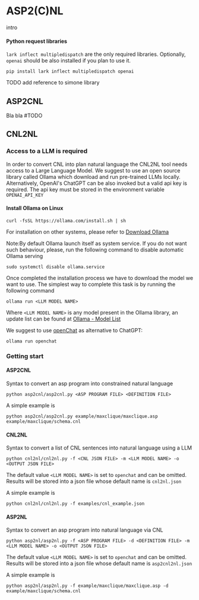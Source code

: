 # ASP2(C)NL 

intro

#### Python request libraries

`lark inflect multipledispatch` are the only required libraries. Optionally, `openai` should be also installed if you plan to use it.
```
pip install lark inflect multipledispatch openai 
```
TODO add reference to simone library

## ASP2CNL

Bla bla #TODO

## CNL2NL 

### Access to a LLM  is required

In order to convert CNL into plan natural language the CNL2NL tool needs access to a Large Language Model. 
We suggest to use an open source library called Ollama which download and run pre-trained LLMs locally. 
Alternatively, OpenAI's ChatGPT can be also invoked but a valid api key is required. The api key must be stored in the environment variable `OPENAI_API_KEY`

#### Install Ollama on Linux

```
curl -fsSL https://ollama.com/install.sh | sh
```

For installation on other systems, please refer to [Download Ollama](https://ollama.com/download)

Note:By default Ollama launch itself as system service. If you do not want such behaviour, please, run the following command to disable automatic Ollama serving 
```
sudo systemctl disable ollama.service
```

Once completed the installation process we have to download the model we want to use.
The simplest way to complete this task is by running the following command  

```
ollama run <LLM MODEL NAME>
```
Where `<LLM MODEL NAME>` is any model present in the Ollama library, an update list can be found at [Ollama - Model List](https://ollama.com/library) 

We suggest to use [openChat](https://ollama.com/library/openchat) as alternative to ChatGPT:

```
ollama run openchat
```


### Getting start

#### ASP2CNL

Syntax to convert an asp program into constrained natural language

```
python asp2cnl/asp2cnl.py <ASP PROGRAM FILE> <DEFINITION FILE> 
```

A simple example is
```
python asp2cnl/asp2cnl.py example/maxclique/maxclique.asp example/maxclique/schema.cnl
```

#### CNL2NL

Syntax to convert a list of CNL sentences into natural language using a LLM

```
python cnl2nl/cnl2nl.py -f <CNL JSON FILE> -m <LLM MODEL NAME> -o <OUTPUT JSON FILE>
```

The default value `<LLM MODEL NAME>` is set to  `openchat` and can be omitted. Results will be stored into a json file whose default name is `cnl2nl.json`

A simple example is
```
python cnl2nl/cnl2nl.py -f examples/cnl_example.json
```

#### ASP2NL

Syntax to convert an asp program into natural language via CNL

```
python asp2nl/asp2nl.py -f <ASP PROGRAM FILE> -d <DEFINITION FILE> -m <LLM MODEL NAME> -o <OUTPUT JSON FILE>
```

The default value `<LLM MODEL NAME>` is set to  `openchat` and can be omitted. Results will be stored into a json file whose default name is `asp2cnl2nl.json`

A simple example is
```
python asp2nl/asp2nl.py -f example/maxclique/maxclique.asp -d example/maxclique/schema.cnl
```

